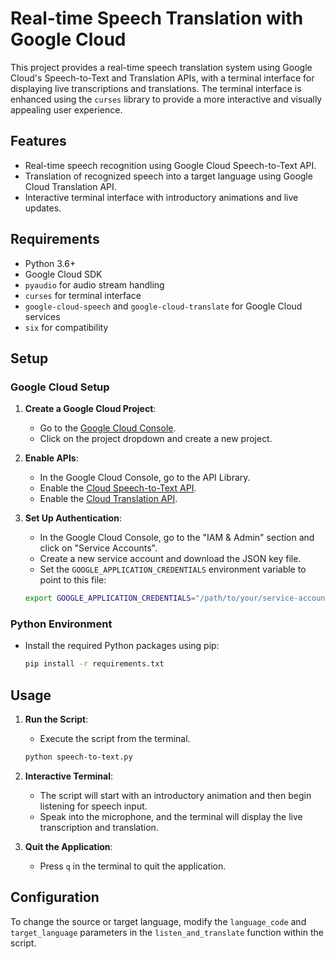 # Real-time Speech Translation with Google Cloud

This project provides a real-time speech translation system using Google Cloud's Speech-to-Text and Translation APIs, with a terminal interface for displaying live transcriptions and translations. The terminal interface is enhanced using the `curses` library to provide a more interactive and visually appealing user experience.

## Features
- Real-time speech recognition using Google Cloud Speech-to-Text API.
- Translation of recognized speech into a target language using Google Cloud Translation API.
- Interactive terminal interface with introductory animations and live updates.

## Requirements
- Python 3.6+
- Google Cloud SDK
- `pyaudio` for audio stream handling
- `curses` for terminal interface
- `google-cloud-speech` and `google-cloud-translate` for Google Cloud services
- `six` for compatibility

## Setup

### Google Cloud Setup
1. **Create a Google Cloud Project**:
   - Go to the [Google Cloud Console](https://console.cloud.google.com/).
   - Click on the project dropdown and create a new project.

2. **Enable APIs**:
   - In the Google Cloud Console, go to the API Library.
   - Enable the [Cloud Speech-to-Text API](https://console.cloud.google.com/apis/library/speech.googleapis.com).
   - Enable the [Cloud Translation API](https://console.cloud.google.com/apis/library/translate.googleapis.com).

3. **Set Up Authentication**:
   - In the Google Cloud Console, go to the "IAM & Admin" section and click on "Service Accounts".
   - Create a new service account and download the JSON key file.
   - Set the `GOOGLE_APPLICATION_CREDENTIALS` environment variable to point to this file:

    ```sh
    export GOOGLE_APPLICATION_CREDENTIALS="/path/to/your/service-account-file.json"
    ```

### Python Environment
- Install the required Python packages using pip:

    ```sh
    pip install -r requirements.txt
    ```

## Usage

1. **Run the Script**:
    - Execute the script from the terminal.

    ```sh
    python speech-to-text.py
    ```

2. **Interactive Terminal**:
    - The script will start with an introductory animation and then begin listening for speech input.
    - Speak into the microphone, and the terminal will display the live transcription and translation.

3. **Quit the Application**:
    - Press `q` in the terminal to quit the application.

## Configuration

To change the source or target language, modify the `language_code` and `target_language` parameters in the `listen_and_translate` function within the script.


